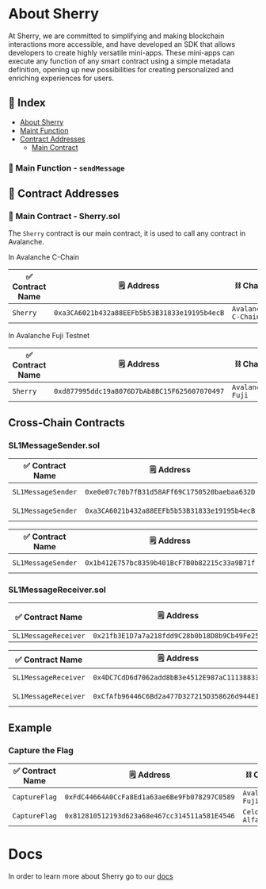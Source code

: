 # About Sherry 

At Sherry, we are committed to simplifying and making blockchain interactions more accessible, and have developed an SDK that allows developers to create highly versatile mini-apps. These mini-apps can execute any function of any smart contract using a simple metadata definition, opening up new possibilities for creating personalized and enriching experiences for users.

## 📑 Index
- [About Sherry](#about-sherry)
- [Maint Function](#-main-function---sendMessage)
- [Contract Addresses](#-contract-addresses)
  - [Main Contract](#-main-contract---sherry)


### 🔧 Main Function - `sendMessage`


## 📜 Contract Addresses


### 📡 Main Contract - Sherry.sol

The `Sherry` contract is our main contract, it is used to call any contract in Avalanche.

In Avalanche C-Chain

| ✅ Contract Name | :spiral_notepad: Address  | :chains: Chain  |
|---------------|----------------------------------------------|--------|
| `Sherry`     | `0xa3CA6021b432a88EEFb5b53B31833e19195b4ecB`   | `Avalanche C-Chain`    |

In Avalanche Fuji Testnet

| ✅ Contract Name | :spiral_notepad: Address  | :chains: Chain  |
|---------------|----------------------------------------------|--------|
| `Sherry`     | `0xd877995ddc19a8076D7bAb8BC15F625607070497`   | `Avalanche Fuji`    |

## Cross-Chain Contracts 

### SL1MessageSender.sol

| ✅ Contract Name | :spiral_notepad: Address  | :chains: Chain  |
|---------------|----------------------------------------------|--------|
| `SL1MessageSender`     | `0xe0e07c70b7fB31d58AFf69C1750520baebaa632D`   | `Avalanche C-Chain`    |
| `SL1MessageSender`     | `0xa3CA6021b432a88EEFb5b53B31833e19195b4ecB`   | `Monad Testnet`    |

| ✅ Contract Name | :spiral_notepad: Address  | :chains: Chain  |
|---------------|----------------------------------------------|--------|
| `SL1MessageSender`     | `0x1b412E757bc8359b401BcF7B0b82215c33a9B71f`   | `Avalanche Fuji`    |

### SL1MessageReceiver.sol

| ✅ Contract Name | :spiral_notepad: Address  | :chains: Chain  |
|---------------|----------------------------------------------|--------|
| `SL1MessageReceiver`     | `0x21fb3E1D7a7a218fdd9C28b0b18D8b9Cb49Fe259`   | `Celo`    |

| ✅ Contract Name | :spiral_notepad: Address  | :chains: Chain  |
|---------------|----------------------------------------------|--------|
| `SL1MessageReceiver`     | `0x4DC7CdD6d7062add8bB3e4512E987aC111388335`   | `Celo Alfajores`    |
| `SL1MessageReceiver`     | `0xCfAfb96446C6Bd2a477D327215D358626d944E13`   | `Avalanche Fuji`    |

## Example

### Capture the Flag


| ✅ Contract Name | :spiral_notepad: Address  | :chains: Chain  |
|---------------|----------------------------------------------|--------|
| `CaptureFlag`     | `0xFdC44664A0CcFa8Ed1a63ae6Be9Fb078297C0589`   | `Avalanche Fuji`    |
| `CaptureFlag`     | `0x812810512193d623a68e467cc314511a581E4546`   | `Celo Alfajores`    |

# Docs

In order to learn more about Sherry go to our [docs](https://docs.sherry.social)


